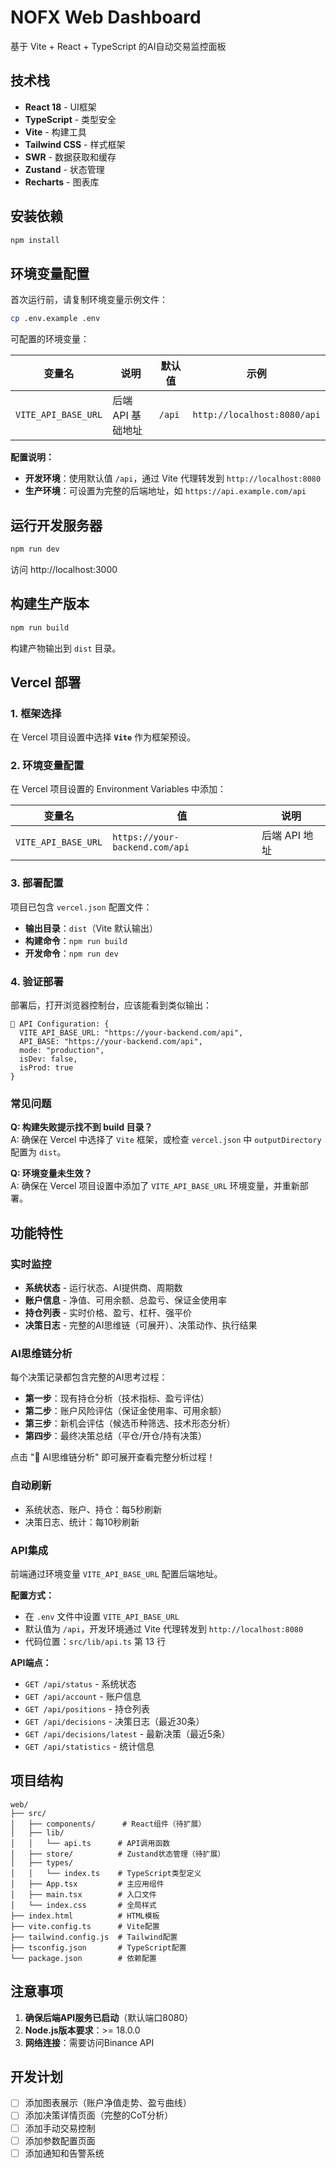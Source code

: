 # NOFX Web Dashboard

基于 Vite + React + TypeScript 的AI自动交易监控面板

## 技术栈

- **React 18** - UI框架
- **TypeScript** - 类型安全
- **Vite** - 构建工具
- **Tailwind CSS** - 样式框架
- **SWR** - 数据获取和缓存
- **Zustand** - 状态管理
- **Recharts** - 图表库

## 安装依赖

```bash
npm install
```

## 环境变量配置

首次运行前，请复制环境变量示例文件：

```bash
cp .env.example .env
```

可配置的环境变量：

| 变量名 | 说明 | 默认值 | 示例 |
|--------|------|--------|------|
| `VITE_API_BASE_URL` | 后端 API 基础地址 | `/api` | `http://localhost:8080/api` |

**配置说明：**
- **开发环境**：使用默认值 `/api`，通过 Vite 代理转发到 `http://localhost:8080`
- **生产环境**：可设置为完整的后端地址，如 `https://api.example.com/api`

## 运行开发服务器

```bash
npm run dev
```

访问 http://localhost:3000

## 构建生产版本

```bash
npm run build
```

构建产物输出到 `dist` 目录。

## Vercel 部署

### 1. 框架选择

在 Vercel 项目设置中选择 **`Vite`** 作为框架预设。

### 2. 环境变量配置

在 Vercel 项目设置的 Environment Variables 中添加：

| 变量名 | 值 | 说明 |
|--------|-----|------|
| `VITE_API_BASE_URL` | `https://your-backend.com/api` | 后端 API 地址 |

### 3. 部署配置

项目已包含 `vercel.json` 配置文件：
- **输出目录**：`dist`（Vite 默认输出）
- **构建命令**：`npm run build`
- **开发命令**：`npm run dev`

### 4. 验证部署

部署后，打开浏览器控制台，应该能看到类似输出：

```
🔧 API Configuration: {
  VITE_API_BASE_URL: "https://your-backend.com/api",
  API_BASE: "https://your-backend.com/api",
  mode: "production",
  isDev: false,
  isProd: true
}
```

### 常见问题

**Q: 构建失败提示找不到 build 目录？**  
A: 确保在 Vercel 中选择了 `Vite` 框架，或检查 `vercel.json` 中 `outputDirectory` 配置为 `dist`。

**Q: 环境变量未生效？**  
A: 确保在 Vercel 项目设置中添加了 `VITE_API_BASE_URL` 环境变量，并重新部署。

## 功能特性

### 实时监控
- **系统状态** - 运行状态、AI提供商、周期数
- **账户信息** - 净值、可用余额、总盈亏、保证金使用率
- **持仓列表** - 实时价格、盈亏、杠杆、强平价
- **决策日志** - 完整的AI思维链（可展开）、决策动作、执行结果

### AI思维链分析
每个决策记录都包含完整的AI思考过程：
- **第一步**：现有持仓分析（技术指标、盈亏评估）
- **第二步**：账户风险评估（保证金使用率、可用余额）
- **第三步**：新机会评估（候选币种筛选、技术形态分析）
- **第四步**：最终决策总结（平仓/开仓/持有决策）

点击 "💭 AI思维链分析" 即可展开查看完整分析过程！

### 自动刷新
- 系统状态、账户、持仓：每5秒刷新
- 决策日志、统计：每10秒刷新

### API集成

前端通过环境变量 `VITE_API_BASE_URL` 配置后端地址。

**配置方式：**
- 在 `.env` 文件中设置 `VITE_API_BASE_URL`
- 默认值为 `/api`，开发环境通过 Vite 代理转发到 `http://localhost:8080`
- 代码位置：`src/lib/api.ts` 第 13 行

**API端点：**
- `GET /api/status` - 系统状态
- `GET /api/account` - 账户信息
- `GET /api/positions` - 持仓列表
- `GET /api/decisions` - 决策日志（最近30条）
- `GET /api/decisions/latest` - 最新决策（最近5条）
- `GET /api/statistics` - 统计信息

## 项目结构

```
web/
├── src/
│   ├── components/      # React组件（待扩展）
│   ├── lib/
│   │   └── api.ts      # API调用函数
│   ├── store/          # Zustand状态管理（待扩展）
│   ├── types/
│   │   └── index.ts    # TypeScript类型定义
│   ├── App.tsx         # 主应用组件
│   ├── main.tsx        # 入口文件
│   └── index.css       # 全局样式
├── index.html          # HTML模板
├── vite.config.ts      # Vite配置
├── tailwind.config.js  # Tailwind配置
├── tsconfig.json       # TypeScript配置
└── package.json        # 依赖配置
```

## 注意事项

1. **确保后端API服务已启动**（默认端口8080）
2. **Node.js版本要求**：>= 18.0.0
3. **网络连接**：需要访问Binance API

## 开发计划

- [ ] 添加图表展示（账户净值走势、盈亏曲线）
- [ ] 添加决策详情页面（完整的CoT分析）
- [ ] 添加手动交易控制
- [ ] 添加参数配置页面
- [ ] 添加通知和告警系统
